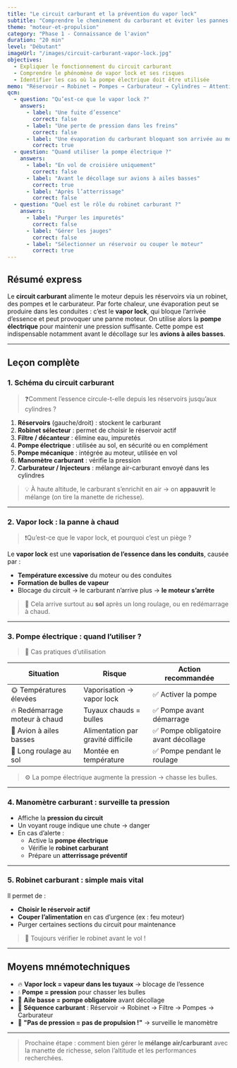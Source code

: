 ```yaml
---
title: "Le circuit carburant et la prévention du vapor lock"
subtitle: "Comprendre le cheminement du carburant et éviter les pannes à chaud"
theme: "moteur-et-propulsion"
category: "Phase 1 - Connaissance de l'avion"
duration: "20 min"
level: "Débutant"
imageUrl: "/images/circuit-carburant-vapor-lock.jpg"
objectives:
  - Expliquer le fonctionnement du circuit carburant
  - Comprendre le phénomène de vapor lock et ses risques
  - Identifier les cas où la pompe électrique doit être utilisée
memo: "Réservoir → Robinet → Pompes → Carburateur → Cylindres – Attention à la chaleur et au vapor lock."
qcm:
  - question: "Qu’est-ce que le vapor lock ?"
    answers:
      - label: "Une fuite d’essence"
        correct: false
      - label: "Une perte de pression dans les freins"
        correct: false
      - label: "Une évaporation du carburant bloquant son arrivée au moteur"
        correct: true
  - question: "Quand utiliser la pompe électrique ?"
    answers:
      - label: "En vol de croisière uniquement"
        correct: false
      - label: "Avant le décollage sur avions à ailes basses"
        correct: true
      - label: "Après l’atterrissage"
        correct: false
  - question: "Quel est le rôle du robinet carburant ?"
    answers:
      - label: "Purger les impuretés"
        correct: false
      - label: "Gérer les jauges"
        correct: false
      - label: "Sélectionner un réservoir ou couper le moteur"
        correct: true
---
```


## Résumé express

Le **circuit carburant** alimente le moteur depuis les réservoirs via un robinet, des pompes et le carburateur. Par forte chaleur, une évaporation peut se produire dans les conduites : c’est le **vapor lock**, qui bloque l’arrivée d’essence et peut provoquer une panne moteur. On utilise alors la **pompe électrique** pour maintenir une pression suffisante. Cette pompe est indispensable notamment avant le décollage sur les **avions à ailes basses**.

---

## Leçon complète

### 1. Schéma du circuit carburant

> ❓Comment l’essence circule-t-elle depuis les réservoirs jusqu’aux cylindres ?

1. **Réservoirs** (gauche/droit) : stockent le carburant
2. **Robinet sélecteur** : permet de choisir le réservoir actif
3. **Filtre / décanteur** : élimine eau, impuretés
4. **Pompe électrique** : utilisée au sol, en sécurité ou en complément
5. **Pompe mécanique** : intégrée au moteur, utilisée en vol
6. **Manomètre carburant** : vérifie la pression
7. **Carburateur / Injecteurs** : mélange air-carburant envoyé dans les cylindres

> 💡 À haute altitude, le carburant s’enrichit en air → on **appauvrit** le mélange (on tire la manette de richesse).

---

### 2. Vapor lock : la panne à chaud

> ❗Qu’est-ce que le vapor lock, et pourquoi c’est un piège ?

Le **vapor lock** est une **vaporisation de l’essence dans les conduits**, causée par :

- **Température excessive** du moteur ou des conduites
- **Formation de bulles de vapeur**
- Blocage du circuit → le carburant n’arrive plus → **le moteur s’arrête**

> 🛑 Cela arrive surtout au **sol** après un long roulage, ou en redémarrage à chaud.

---

### 3. Pompe électrique : quand l’utiliser ?

> 🧭 Cas pratiques d’utilisation

| Situation                     | Risque                             | Action recommandée                   |
| ----------------------------- | ---------------------------------- | ------------------------------------ |
| 🌞 Températures élevées       | Vaporisation → vapor lock          | ✅ Activer la pompe                  |
| 🔥 Redémarrage moteur à chaud | Tuyaux chauds = bulles             | ✅ Pompe avant démarrage             |
| 🛫 Avion à ailes basses       | Alimentation par gravité difficile | ✅ Pompe obligatoire avant décollage |
| 🚕 Long roulage au sol        | Montée en température              | ✅ Pompe pendant le roulage          |

> ⚙️ La pompe électrique augmente la pression → chasse les bulles.

---

### 4. Manomètre carburant : surveille ta pression

- Affiche la **pression du circuit**
- Un voyant rouge indique une chute → danger
- En cas d’alerte :
  - Active la **pompe électrique**
  - Vérifie le **robinet carburant**
  - Prépare un **atterrissage préventif**

---

### 5. Robinet carburant : simple mais vital

Il permet de :

- **Choisir le réservoir actif**
- **Couper l’alimentation** en cas d’urgence (ex : feu moteur)
- Purger certaines sections du circuit pour maintenance

> 🧠 Toujours vérifier le robinet avant le vol !

---

## Moyens mnémotechniques

- 🔥 **Vapor lock = vapeur dans les tuyaux** → blocage de l’essence
- 💧 **Pompe = pression** pour chasser les bulles
- 🛫 **Aile basse = pompe obligatoire** avant décollage
- 🧭 **Séquence carburant** : Réservoir → Robinet → Filtre → Pompes → Carburateur
- 🧠 **"Pas de pression = pas de propulsion !"** → surveille le manomètre

---

> Prochaine étape : comment bien gérer le **mélange air/carburant** avec la manette de richesse, selon l’altitude et les performances recherchées.
